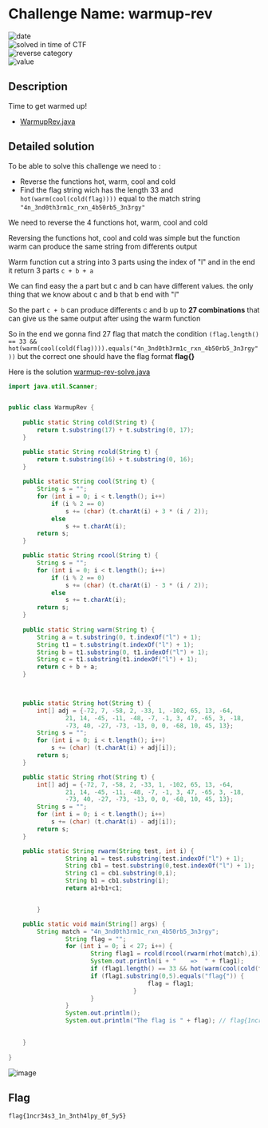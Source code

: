 # Challenge Name: warmup-rev


![date](https://img.shields.io/badge/date-18.06.2021-brightgreen.svg)  
![solved in time of CTF](https://img.shields.io/badge/solved-in%20time%20of%20CTF-brightgreen.svg)   
![reverse category](https://img.shields.io/badge/category-Reverse-blueviolet.svg)   
![value](https://img.shields.io/badge/value-371-blue.svg)  



## Description

Time to get warmed up!

- [WarmupRev.java](WarmupRev.java)



## Detailed solution

To be able to solve this challenge we need to :
- Reverse the functions hot, warm, cool and cold
- Find the flag string wich has the length 33 and ```hot(warm(cool(cold(flag))))``` equal to the match string ```"4n_3nd0th3rm1c_rxn_4b50rb5_3n3rgy"``` 

We need to reverse the 4 functions hot, warm, cool and cold  

Reversing the functions hot, cool and cold was simple but the function warm can produce the same string from differents output 

Warm function cut a string into 3 parts using the index of "l" and in the end it return 3 parts ```c + b + a```

We can find easy the a part but c and b can have different values. the only thing that we know about c and b that b end with "l"

So the part ```c + b``` can produce differents c and b up to **27 combinations** that can give us the same output after using the warm function 

So in the end we gonna find 27 flag that match the condition ```(flag.length() == 33 && hot(warm(cool(cold(flag)))).equals("4n_3nd0th3rm1c_rxn_4b50rb5_3n3rgy"))``` but the correct one should have the flag format **flag{}**
 
Here is the solution [warmup-rev-solve.java](warmup-rev-solve.java)

```java
import java.util.Scanner;


public class WarmupRev {
  
	public static String cold(String t) {
		return t.substring(17) + t.substring(0, 17);
	}

	public static String rcold(String t) {
		return t.substring(16) + t.substring(0, 16);
	}
	
	public static String cool(String t) {
		String s = "";
		for (int i = 0; i < t.length(); i++)
			if (i % 2 == 0)
				s += (char) (t.charAt(i) + 3 * (i / 2));
			else
				s += t.charAt(i);
		return s;
	}

	public static String rcool(String t) {
		String s = "";
		for (int i = 0; i < t.length(); i++)
			if (i % 2 == 0)
				s += (char) (t.charAt(i) - 3 * (i / 2));
			else
				s += t.charAt(i);
		return s;
	}
		
	public static String warm(String t) {
		String a = t.substring(0, t.indexOf("l") + 1);
		String t1 = t.substring(t.indexOf("l") + 1);
		String b = t1.substring(0, t1.indexOf("l") + 1);
		String c = t1.substring(t1.indexOf("l") + 1);
		return c + b + a;
	}


	
	public static String hot(String t) {
		int[] adj = {-72, 7, -58, 2, -33, 1, -102, 65, 13, -64, 
				21, 14, -45, -11, -48, -7, -1, 3, 47, -65, 3, -18, 
				-73, 40, -27, -73, -13, 0, 0, -68, 10, 45, 13};
		String s = "";
		for (int i = 0; i < t.length(); i++)
			s += (char) (t.charAt(i) + adj[i]);
		return s;
	}

	public static String rhot(String t) {
		int[] adj = {-72, 7, -58, 2, -33, 1, -102, 65, 13, -64, 
				21, 14, -45, -11, -48, -7, -1, 3, 47, -65, 3, -18, 
				-73, 40, -27, -73, -13, 0, 0, -68, 10, 45, 13};
		String s = "";
		for (int i = 0; i < t.length(); i++)
			s += (char) (t.charAt(i) - adj[i]);
		return s;
	}

	public static String rwarm(String test, int i) {
                String a1 = test.substring(test.indexOf("l") + 1);                
                String cb1 = test.substring(0,test.indexOf("l") + 1);            
                String c1 = cb1.substring(0,i); 
                String b1 = cb1.substring(i);
                return a1+b1+c1;


        }

	public static void main(String[] args) {
		String match = "4n_3nd0th3rm1c_rxn_4b50rb5_3n3rgy";
                String flag = "";
                for (int i = 0; i < 27; i++) {                       
                       String flag1 = rcold(rcool(rwarm(rhot(match),i)));
                       System.out.println(i + "    =>  " + flag1);
                       if (flag1.length() == 33 && hot(warm(cool(cold(flag1)))).equals(match)) {
			           if (flag1.substring(0,5).equals("flag{")) {
                                       flag = flag1;
                                   }
                       }
                }
                System.out.println();
                System.out.println("The flag is " + flag); // flag{1ncr34s3_1n_3nth4lpy_0f_5y5} with i = 15
                

	}
  
}
```

![image](https://user-images.githubusercontent.com/72421091/122682745-27356180-d1f3-11eb-8732-ee3038ed9fd6.png)



## Flag

```
flag{1ncr34s3_1n_3nth4lpy_0f_5y5}
```
